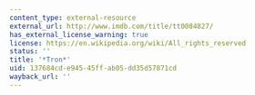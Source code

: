```yaml
---
content_type: external-resource
external_url: http://www.imdb.com/title/tt0084827/
has_external_license_warning: true
license: https://en.wikipedia.org/wiki/All_rights_reserved
status: ''
title: '*Tron*'
uid: 137684cd-e945-45ff-ab05-dd35d57871cd
wayback_url: ''
---
```

